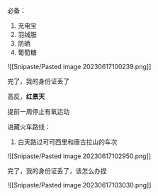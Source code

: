 必备：

1. 充电宝
2. 羽绒服
3. 防晒
4. 葡萄糖

![[Snipaste/Pasted image 20230617100239.png]]

完了，我的身份证丢了

高反，**红景天**

提前一周停止有氧运动

进藏火车路线：

1. 白天路过可可西里和唐古拉山的车次

![[Snipaste/Pasted image 20230617102950.png]]

完了，我的身份证丢了，该怎么办捏

![[Snipaste/Pasted image 20230617103030.png]]

